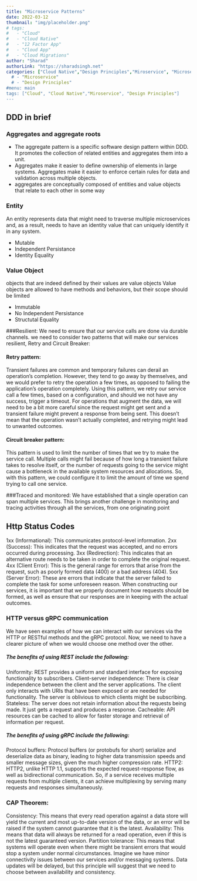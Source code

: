 ```yaml
---
title: "Microservice Patterns"
date: 2022-03-12
thumbnail: "img/placeholder.png"
# tags:
#   - "Cloud"
#   - "Cloud Native"
#   - "12 Factor App" 
#   - "Cloud App"
#   - "Cloud Migrations"
author: "Sharad"
authorLink: "https://sharadsingh.net"
categories: ["Cloud Native","Design Principles","Miroservice", "Microservice design principle]
  # - "Microservice" 
  # - "Design Principles" 
#menu: main
tags: ["Cloud", "Cloud Native","Miroservice", "Design Principles"]
---
```


## DDD in brief

 



### Aggregates and aggregate roots

 * The aggregate pattern is a specific software design pattern within DDD. It promotes the collection of related entities and aggregates them into a unit.
 * Aggregates make it easier to define ownership of elements in large systems.
 Aggregates make it easier to enforce certain rules for data and validation across multiple objects.
 *  aggregates are conceptually composed of entities and value objects that relate to each other in some way
 ### Entity
 An entity represents data that might need to traverse multiple microservices and, as a result, needs to have an identity value that can uniquely identify it in any system.
  * Mutable
   * Independent Persistance
   * Identity Equality
 ### Value Object
   objects that are indeed defined by their values are value objects
   Value objects are allowed to have methods and behaviors, but their scope should be limited
   * Immutable
   * No Independent Persistance
   * Structutal Equality

###Resilient:
 We need to ensure that our service calls are done via durable channels. 
we need to consider two patterns that will make our services resilient, Retry and Circuit Breaker:
#### Retry pattern:
 Transient failures are common and temporary failures can derail an operation’s completion. However, they tend to go away by themselves, and we would prefer to retry the operation a few times, as opposed to failing the application’s operation completely. Using this pattern, we retry our service call a few times, based on a configuration, and should we not have any success, trigger a timeout. For operations that augment the data, we will need to be a bit more careful since the request might get sent and a transient failure might prevent a response from being sent. This doesn’t mean that the operation wasn’t actually completed, and retrying might lead to unwanted outcomes.

#### Circuit breaker pattern: 
This pattern is used to limit the number of times that we try to make the service call. Multiple calls might fail because of how long a transient failure takes to resolve itself, or the number of requests going to the service might cause a bottleneck in the available system resources and allocations. So, with this pattern, we could configure it to limit the amount of time we spend trying to call one service.

###Traced and monitored: 
We have established that a single operation can span multiple services. This brings another challenge in monitoring and tracing activities through all the services, from one originating point


## Http Status Codes
1xx (Informational): This communicates protocol-level information.
2xx (Success): This indicates that the request was accepted, and no errors occurred during processing.
3xx (Redirection): This indicates that an alternative route needs to be taken in order to complete the original request.
4xx (Client Error): This is the general range for errors that arise from the request, such as poorly formed data (400) or a bad address (404).
5xx (Server Error): These are errors that indicate that the server failed to complete the task for some unforeseen reason. When constructing our services, it is important that we properly document how requests should be formed, as well as ensure that our responses are in keeping with the actual outcomes.

### HTTP versus gRPC communication
We have seen examples of how we can interact with our services via the HTTP or RESTful methods and the gRPC protocol. Now, we need to have a clearer picture of when we would choose one method over the other.

##### The benefits of using REST include the following:

Uniformity: REST provides a uniform and standard interface for exposing functionality to subscribers.
Client-server independence: There is clear independence between the client and the server applications. The client only interacts with URIs that have been exposed or are needed for functionality. The server is oblivious to which clients might be subscribing.
Stateless: The server does not retain information about the requests being made. It just gets a request and produces a response.
Cacheable: API resources can be cached to allow for faster storage and retrieval of information per request.

##### The benefits of using gRPC  include the following:

Protocol buffers: Protocol buffers (or protobufs for short) serialize and deserialize data as binary, leading to higher data transmission speeds and smaller message sizes, given the much higher compression rate.
HTTP2: HTTP2, unlike HTTP 1.1, supports the expected request-response flow, as well as bidirectional communication. So, if a service receives multiple requests from multiple clients, it can achieve multiplexing by serving many requests and responses simultaneously.


### CAP Theorem:

Consistency: This means that every read operation against a data store will yield the current and most up-to-date version of the data, or an error will be raised if the system cannot guarantee that it is the latest.
Availability: This means that data will always be returned for a read operation, even if this is not the latest guaranteed version.
Partition tolerance: This means that systems will operate even when there might be transient errors that would stop a system under normal circumstances. Imagine we have minor connectivity issues between our services and/or messaging systems. Data updates will be delayed, but this principle will suggest that we need to choose between availability and consistency.